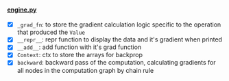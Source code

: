 #### [engine.py](/microgradplus/engine.py)
- [x] `_grad_fn`: to store the gradient calculation logic specific to the operation that produced the `Value`
- [x] `__repr__`: repr function to display the data and it's gradient when printed
- [x] `__add__`: add function with it's grad function
- [x] `Context`: ctx to store the arrays for backprop
- [x] `backward`: backward pass of the computation, calculating gradients for all nodes in the computation graph by chain rule